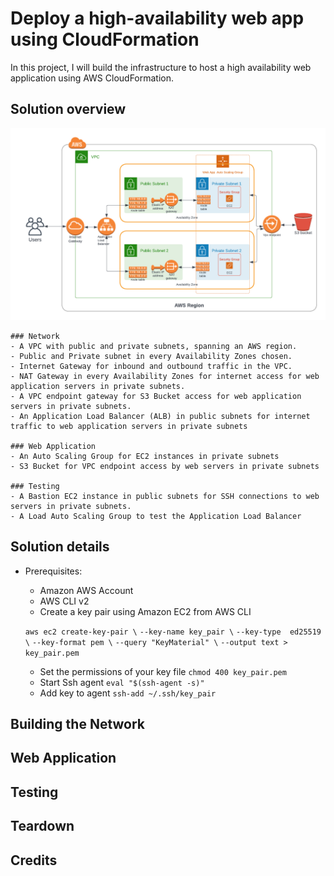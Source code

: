 # Deploy a high-availability web app using CloudFormation
In this project, I will build the infrastructure to host a high availability web application using AWS CloudFormation.
## Solution overview

![AWS Architecture diagram](/docs/images/cfn_arch.png)

    ### Network
    - A VPC with public and private subnets, spanning an AWS region.
    - Public and Private subnet in every Availability Zones chosen. 
    - Internet Gateway for inbound and outbound traffic in the VPC.
    - NAT Gateway in every Availability Zones for internet access for web application servers in private subnets.
    - A VPC endpoint gateway for S3 Bucket access for web application servers in private subnets.
    - An Application Load Balancer (ALB) in public subnets for internet traffic to web application servers in private subnets

    ### Web Application
    - An Auto Scaling Group for EC2 instances in private subnets
    - S3 Bucket for VPC endpoint access by web servers in private subnets

    ### Testing
    - A Bastion EC2 instance in public subnets for SSH connections to web servers in private subnets.
    - A Load Auto Scaling Group to test the Application Load Balancer


## Solution details
- Prerequisites:
    - Amazon AWS Account
    - AWS CLI v2
    - Create a key pair using Amazon EC2 from AWS CLI

    `aws ec2 create-key-pair \`
        `--key-name key_pair \`
        `--key-type  ed25519 \`
        `--key-format pem \`
        `--query "KeyMaterial" \`
        `--output text > key_pair.pem`
    
    - Set the permissions of your key file
    `chmod 400 key_pair.pem`
    - Start Ssh agent
    `eval "$(ssh-agent -s)"`
    - Add key to agent
    `ssh-add ~/.ssh/key_pair`

## Building the Network


## Web Application 

## Testing


## Teardown


## Credits
